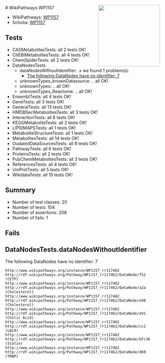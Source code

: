<img style="float: right; width: 200px" src="https://upload.wikimedia.org/wikipedia/commons/thumb/8/83/Wplogo_with_text_500.png/640px-Wplogo_with_text_500.png" />
# WikiPathways WP1157

* WikiPathways: [WP1157](https://new.wikipathways.org/pathways/WP1157)
* Scholia: [WP1157](https://scholia.toolforge.org/wikipathways/WP1157)
## Tests
* CASMetabolitesTests: all 2 tests OK!
* ChEBIMetabolitesTests: all 4 tests OK!
* ChemSpiderTests: all 2 tests OK!
* DataNodesTests
    * dataNodesWithoutIdentifier: .x we found 1 problem(s):
        * [The following DataNodes have no identifier: 7](#d2d32fa6)
    * unknownTypes_knownDatasource: .. all OK!
    * unknownTypes: .. all OK!
    * unknownTypes_Reactome: .. all OK!
* EnsemblTests: all 4 tests OK!
* GeneTests: all 3 tests OK!
* GeneralTests: all 13 tests OK!
* HMDBSecMetabolitesTests: all 3 tests OK!
* InteractionTests: all 8 tests OK!
* KEGGMetaboliteTests: all 2 tests OK!
* LIPIDMAPSTests: all 1 tests OK!
* MetaboliteStructureTests: all 1 tests OK!
* MetabolitesTests: all 14 tests OK!
* OudatedDataSourcesTests: all 8 tests OK!
* PathwayTests: all 6 tests OK!
* ProteinsTests: all 2 tests OK!
* PubChemMetabolitesTests: all 3 tests OK!
* ReferencesTests: all 4 tests OK!
* UniProtTests: all 5 tests OK!
* WikidataTests: all 15 tests OK!


## Summary

* Number of test classes: 20
* Number of tests: 104
* Number of assertions: 208
* Number of fails: 1

## Fails

<a name="d2d32fa6" />

## DataNodesTests.dataNodesWithoutIdentifier

The following DataNodes have no identifier: 7
```
http://www.wikipathways.org/instance/WP1157_rr117462 http://rdf.wikipathways.org/Pathway/WP1157_rr117462/DataNode/f52 (CETP)
http://www.wikipathways.org/instance/WP1157_rr117462 http://rdf.wikipathways.org/Pathway/WP1157_rr117462/DataNode/a2a (Cholesterol)
http://www.wikipathways.org/instance/WP1157_rr117462 http://rdf.wikipathways.org/Pathway/WP1157_rr117462/DataNode/e98 (Cholesterol)
http://www.wikipathways.org/instance/WP1157_rr117462 http://rdf.wikipathways.org/Pathway/WP1157_rr117462/DataNode/e91 (Cholic Acid)
http://www.wikipathways.org/instance/WP1157_rr117462 http://rdf.wikipathways.org/Pathway/WP1157_rr117462/DataNode/cc2 (LDLR)
http://www.wikipathways.org/instance/WP1157_rr117462 http://rdf.wikipathways.org/Pathway/WP1157_rr117462/DataNode/bfc36 (Statin)
http://www.wikipathways.org/instance/WP1157_rr117462 http://rdf.wikipathways.org/Pathway/WP1157_rr117462/DataNode/d69 (TRNP)
```


